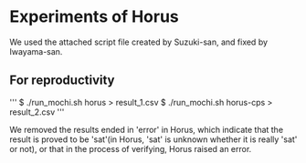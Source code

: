 # Experiments of Horus

We used the attached script file created by Suzuki-san, and fixed by
Iwayama-san.

## For reproductivity

'''
$ ./run_mochi.sh horus > result_1.csv
$ ./run_mochi.sh horus-cps > result_2.csv
'''

We removed the results ended in 'error' in Horus, which indicate
that the result is proved to be 'sat'(in Horus, 'sat' is unknown whether it
is really 'sat' or not), or that in the process of verifying, Horus
raised an error.

